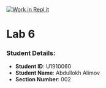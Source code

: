 [![Work in Repl.it](https://classroom.github.com/assets/work-in-replit-14baed9a392b3a25080506f3b7b6d57f295ec2978f6f33ec97e36a161684cbe9.svg)](https://classroom.github.com/online_ide?assignment_repo_id=4424988&assignment_repo_type=AssignmentRepo)
# Lab 6


### Student Details:

- **Student ID**: U1910060
- **Student Name**: Abdullokh Alimov
- **Section Number**: 002